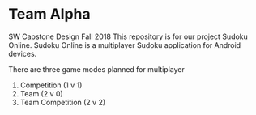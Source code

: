 # Team Alpha
SW Capstone Design Fall 2018
This repository is for our project Sudoku Online.
Sudoku Online is a multiplayer Sudoku application for Android devices.

There are three game modes planned for multiplayer
  1. Competition (1 v 1)
  2. Team (2 v 0)
  3. Team Competition (2 v 2)
  
